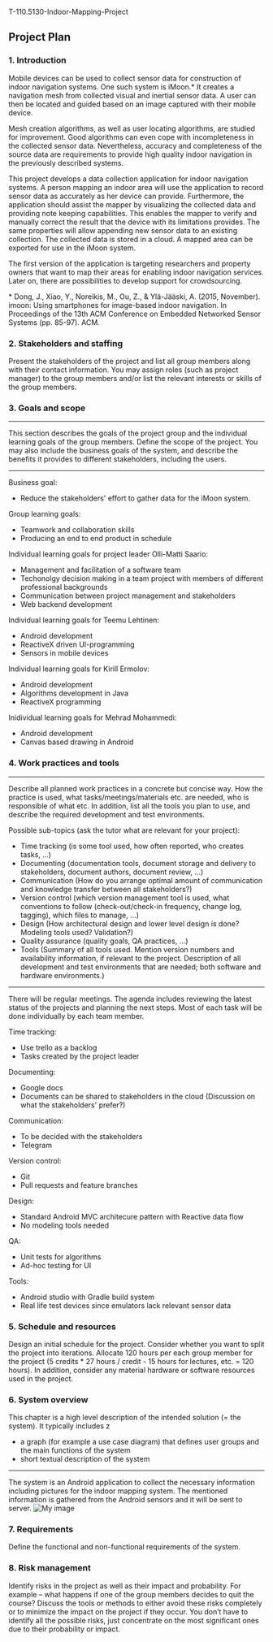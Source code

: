 T-110.5130-Indoor-Mapping-Project

Project Plan
------------

### 1. Introduction
<!---
Give a brief overview of the system to be developed, motivation for its
development, the environment where it will be used, and possibly the types
of users for the system.
-->

Mobile devices can be used to collect sensor data for construction of indoor
navigation systems. One such system is iMoon.*
It creates a navigation mesh from collected visual and inertial sensor data.
A user can then be located and guided based on an image captured with
their mobile device.

Mesh creation algorithms, as well as user locating algorithms,
are studied for improvement. Good algorithms can even cope with incompleteness
in the collected sensor data. Nevertheless, accuracy and completeness
of the source data are requirements to provide high quality indoor
navigation in the previously described systems.

This project develops a data collection application for indoor navigation
systems. A person mapping an indoor area will use the application to record
sensor data as accurately as her device can provide. Furthermore, the
application should assist the mapper by visualizing the collected data
and providing note keeping capabilities. This enables the mapper to verify
and manually correct the result that the device with its limitations
provides. The same properties will allow appending new sensor data to an
existing collection. The collected data is stored in a cloud. A mapped area
can be exported for use in the iMoon system.

The first version of the application is targeting researchers and property
owners that want to map their areas for enabling indoor navigation services.
Later on, there are possibilities to develop support for crowdsourcing.

\* Dong, J., Xiao, Y., Noreikis, M., Ou, Z., & Ylä-Jääski, A. (2015, November). imoon: Using smartphones for image-based indoor navigation. In Proceedings of the 13th ACM Conference on Embedded Networked Sensor Systems (pp. 85-97). ACM.

### 2. Stakeholders and staffing

Present the stakeholders of the project and list all group members along with their contact information. You may assign roles (such as project manager) to the group members and/or list the relevant interests or skills of the group members.


### 3. Goals and scope

---

This section describes the goals of the project group and the individual learning goals of the group members. Define the scope of the project. You may also include the business goals of the system, and describe the benefits it provides to different stakeholders, including the users.

---

Business goal:
- Reduce the stakeholders' effort to gather data for the iMoon system.

Group learning goals:
- Teamwork and collaboration skills
- Producing an end to end product in schedule


Individual learning goals for project leader Olli-Matti Saario:

- Management and facilitation of a software team
- Techonolgy decision making in a team project with members of different professional backgrounds
- Communication between project management and stakeholders
- Web backend development

Individual learning goals for Teemu Lehtinen:

- Android development
- ReactiveX driven UI-programming
- Sensors in mobile devices

Individual learning goals for Kirill Ermolov:

- Android development
- Algorithms development in Java
- ReactiveX programming

Inidividual learning goals for Mehrad Mohammedi:

- Android development
- Canvas based drawing in Android


### 4. Work practices and tools

---
Describe all planned work practices in a concrete but concise way. How the practice is used, what tasks/meetings/materials etc. are needed, who is responsible of what etc. In addition, list all the tools you plan to use, and describe the required development and test environments.

Possible sub-topics (ask the tutor what are relevant for your project):

* Time tracking (is some tool used, how often reported, who creates tasks, ...)
* Documenting (documentation tools, document storage and delivery to stakeholders, document authors, document review, ...)
* Communication (How do you arrange optimal amount of communication and knowledge transfer between all stakeholders?)
* Version control (which version management tool is used, what conventions to follow (check-out/check-in frequency, change log, tagging), which files to manage, ...)
* Design (How architectural design and lower level design is done? Modeling tools used? Validation?)
* Quality assurance (quality goals, QA practices, …)
* Tools (Summary of all tools used. Mention version numbers and availability information, if relevant to the project. Description of all development and test environments that are needed; both software and hardware environments.)

---


There will be regular meetings. The agenda includes reviewing the latest status of the projects and planning the next steps. Most of each task will be done individually by each team member.


Time tracking:
- Use trello as a backlog
- Tasks created by the project leader

Documenting:
- Google docs
- Documents can be shared to stakeholders in the cloud (Discussion on what the stakeholders' prefer?)

Communication:
- To be decided with the stakeholders
- Telegram

Version control:
- Git
- Pull requests and feature branches

Design:

- Standard Android MVC architecure pattern with Reactive data flow
- No modeling tools needed

QA:

- Unit tests for algorithms
- Ad-hoc testing for UI

Tools:

- Android studio with Gradle build system
- Real life test devices since emulators lack relevant sensor data


### 5. Schedule and resources

Design an initial schedule for the project. Consider whether you want to split the project into iterations. Allocate 120 hours per each group member for the project (5 credits * 27 hours / credit - 15 hours for lectures, etc. = 120 hours). In addition, consider any material hardware or software resources used in the project.


### 6. System overview

This chapter is a high level description of the intended solution (= the system). It typically includes
z
* a graph (for example a use case diagram) that defines user groups and the main functions of the system
* short textual description of the system


---

The system is an Android application to collect the necessary information including pictures for the indoor mapping system. The mentioned information is gathered from the Android sensors and it will be sent to server.
![My image](http://s11.postimg.org/t38tdxmhv/Use_Cases.png)

### 7. Requirements

Define the functional and non-functional requirements of the system.


### 8. Risk management

Identify risks in the project as well as their impact and probability. For example – what happens if one of the group members decides to quit the course? Discuss the tools or methods to either avoid these risks completely or to minimize the impact on the project if they occur. You don’t have to identify all the possible risks, just concentrate on the most significant ones due to their probability or impact.
